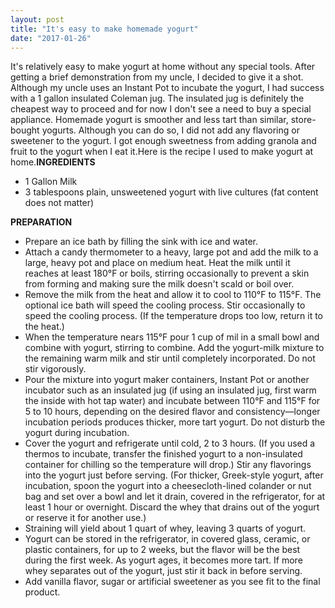 ```yaml
---
layout: post
title: "It's easy to make homemade yogurt"
date: "2017-01-26"
---
```


It's relatively easy to make yogurt at home without any special tools. After getting a brief demonstration from my uncle, I decided to give it a shot. Although my uncle uses an Instant Pot to incubate the yogurt, I had success with a 1 gallon insulated Coleman jug. The insulated jug is definitely the cheapest way to proceed and for now I don't see a need to buy a special appliance. Homemade yogurt is smoother and less tart than similar, store-bought yogurts. Although you can do so, I did not add any flavoring or sweetener to the yogurt. I got enough sweetness from adding granola and fruit to the yogurt when I eat it.Here is the recipe I used to make yogurt at home.**INGREDIENTS**

- 1 Gallon Milk
- 3 tablespoons plain, unsweetened yogurt with live cultures (fat content does not matter)

**PREPARATION**

- Prepare an ice bath by filling the sink with ice and water.
- Attach a candy thermometer to a heavy, large pot and add the milk to a large, heavy pot and place on medium heat. Heat the milk until it reaches at least 180°F or boils, stirring occasionally to prevent a skin from forming and making sure the milk doesn't scald or boil over.
- Remove the milk from the heat and allow it to cool to 110°F to 115°F. The optional ice bath will speed the cooling process. Stir occasionally to speed the cooling process. (If the temperature drops too low, return it to the heat.)
- When the temperature nears 115°F pour 1 cup of mil in a small bowl and combine with yogurt, stirring to combine. Add the yogurt-milk mixture to the remaining warm milk and stir until completely incorporated. Do not stir vigorously.
- Pour the mixture into yogurt maker containers, Instant Pot or another incubator such as an insulated jug (if using an insulated jug, first warm the inside with hot tap water) and incubate between 110°F and 115°F for 5 to 10 hours, depending on the desired flavor and consistency—longer incubation periods produces thicker, more tart yogurt. Do not disturb the yogurt during incubation.
- Cover the yogurt and refrigerate until cold, 2 to 3 hours. (If you used a thermos to incubate, transfer the finished yogurt to a non-insulated container for chilling so the temperature will drop.) Stir any flavorings into the yogurt just before serving. (For thicker, Greek-style yogurt, after incubation, spoon the yogurt into a cheesecloth-lined colander or nut bag and set over a bowl and let it drain, covered in the refrigerator, for at least 1 hour or overnight. Discard the whey that drains out of the yogurt or reserve it for another use.)
- Straining will yield about 1 quart of whey, leaving 3 quarts of yogurt.
- Yogurt can be stored in the refrigerator, in covered glass, ceramic, or plastic containers, for up to 2 weeks, but the flavor will be the best during the first week. As yogurt ages, it becomes more tart. If more whey separates out of the yogurt, just stir it back in before serving.
- Add vanilla flavor, sugar or artificial sweetener as you see fit to the final product.
